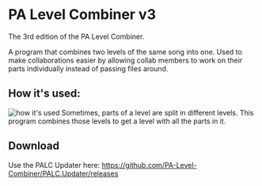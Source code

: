 # PA Level Combiner v3
The 3rd edition of the PA Level Combiner.

A program that combines two levels of the same song into one.
Used to make collaborations easier by allowing collab members to work on their parts individually instead of passing files around.

## How it's used:
![how it's used](https://i.imgur.com/KNIO3u8.png)
Sometimes, parts of a level are split in different levels. This program combines those levels to get a level with all the parts in it.

## Download
Use the PALC Updater here: https://github.com/PA-Level-Combiner/PALC.Updater/releases
